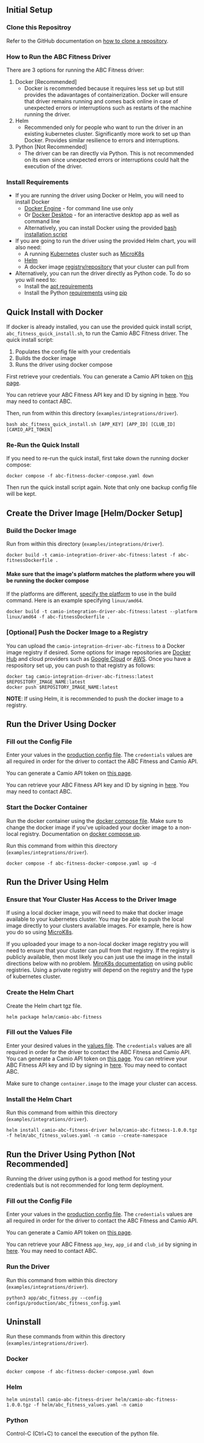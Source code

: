## Initial Setup 

### Clone this Repositroy

Refer to the GitHub documentation on [how to clone a repository](https://docs.github.com/en/repositories/creating-and-managing-repositories/cloning-a-repository).

### How to Run the ABC Fitness Driver

There are 3 options for running the ABC Fitness driver:

1) Docker [Recommended]
   - Docker is recommended because it requires less set up but still provides the adavantages of containerization. Docker 
   will ensure that driver remains running and comes back online in case of unexpected errors or interruptions such as 
   restarts of the machine running the driver.
2) Helm
   - Recommended only for people who want to run the driver in an existing kubernetes cluster. Significantly more work 
   to set up than Docker. Provides similar resilience to errors and interruptions.
3) Python [Not Recommended]
   - The driver can be ran directly via Python. This is not recommended on its own since unexpected errors or 
   interruptions could halt the execution of the driver.

### Install Requirements

- If you are running the driver using Docker or Helm, you will need to install Docker
   - [Docker Engine](https://docs.docker.com/engine/install/ubuntu/) - for command line use only
   - Or [Docker Desktop](https://docs.docker.com/get-docker/) - for an interactive desktop app as well as command line
   - Alternatively, you can install Docker using the provided [bash installation script](./install_docker.sh) 
- If you are going to run the driver using the provided Helm chart, you will also need:
   - A running [Kubernetes](https://kubernetes.io/docs/setup/) cluster such as [MicroK8s](https://microk8s.io/docs/getting-started)
   - [Helm](https://helm.sh/docs/intro/install/)
   - A docker image [registry/repository](https://docs.docker.com/guides/docker-concepts/the-basics/what-is-a-registry/)
   that your cluster can pull from
- Alternatively, you can run the driver directly as Python code. To do so you will need to:
   - Install the [apt requirements](./apt_requirements.txt)
   - Install the Python [requirements](./requirements.txt) using [pip](https://packaging.python.org/en/latest/tutorials/installing-packages/#ensure-you-can-run-pip-from-the-command-line)

## Quick Install with Docker

If docker is already installed, you can use the provided quick install script, `abc_fitness_quick_install.sh`, to run
the Camio ABC Fitness driver. The quick install script:

1. Populates the config file with your credentials
2. Builds the docker image
3. Runs the driver using docker compose

First retrieve your credentials. You can generate a Camio API token on [this page](https://camio.com/settings/integrations).

You can retrieve your ABC Fitness API key and ID by signing in [here](https://abcfinancial.3scale.net/docs). You may
need to contact ABC.

Then, run from within this directory (`examples/integrations/driver`).

```
bash abc_fitness_quick_install.sh [APP_KEY] [APP_ID] [CLUB_ID] [CAMIO_API_TOKEN]
```

### Re-Run the Quick Install

If you need to re-run the quick install, first take down the running docker compose:

```
docker compose -f abc-fitness-docker-compose.yaml down
```

Then run the quick install script again. Note that only one backup config file will be kept.

## Create the Driver Image [Helm/Docker Setup]

### Build the Docker Image

Run from within this directory (`examples/integrations/driver`).

```
docker build -t camio-integration-driver-abc-fitness:latest -f abc-fitnessDockerfile .
```

#### Make sure that the image's platform matches the platform where you will be running the docker compose

If the platforms are different, [specify the platform](https://docs.docker.com/reference/cli/docker/buildx/build/#platform) 
to use in the build command. Here is an example specifying `linux/amd64`.

```
docker build -t camio-integration-driver-abc-fitness:latest --platform linux/amd64 -f abc-fitnessDockerfile .
```

### [Optional] Push the Docker Image to a Registry

You can upload the `camio-integration-driver-abc-fitness` to a Docker image registry if desired. Some options for image
repositories are [Docker Hub](https://docs.docker.com/docker-hub/repos/create/) and cloud providers such as 
[Google Cloud](https://cloud.google.com/artifact-registry) or [AWS](https://aws.amazon.com/ecr/). Once you have a 
respository set up, you can push to that registry as follows:

```
docker tag camio-integration-driver-abc-fitness:latest $REPOSITORY_IMAGE_NAME:latest
docker push $REPOSITORY_IMAGE_NAME:latest
```

**NOTE**: If using Helm, it is recommended to push the docker image to a registry.

## Run the Driver Using Docker

### Fill out the Config File

Enter your values in the [production config file](./configs/production/abc_fitness_config.yaml). The `credentials` values
are all required in order for the driver to contact the ABC Fitness and Camio API.

You can generate a Camio API token on [this page](https://camio.com/settings/integrations).

You can retrieve your ABC Fitness API key and ID by signing in [here](https://abcfinancial.3scale.net/docs). You may
need to contact ABC.

### Start the Docker Container

Run the docker container using the [docker compose file](./abc-fitness-docker-compose.yaml). Make sure to change the 
docker image if you've uploaded your docker image to a non-local registry. Documentation on [docker compose up](https://docs.docker.com/reference/cli/docker/compose/up/).

Run this command from within this directory (`examples/integrations/driver`).

```
docker compose -f abc-fitness-docker-compose.yaml up -d
```

## Run the Driver Using Helm

### Ensure that Your Cluster Has Access to the Driver Image

If using a local docker image, you will need to make that docker image available to your kubernetes cluster. You may
be able to push the local image directly to your clusters available images. For example, here is how you do so using 
[MicroK8s](https://microk8s.io/docs/registry-images#working-with-locally-built-images-without-a-registry).

If you uploaded your image to a non-local docker image registry you will need to ensure that your cluster can pull
from that registry. If the registry is publicly available, then most likely you can just use the image in the install 
directions below with no problem. [MiroK8s documentation](https://microk8s.io/docs/registry-public) on using public 
registries. Using a private registry will depend on the registry and the type of kubernetes cluster.


### Create the Helm Chart

Create the Helm chart tgz file.

```
helm package helm/camio-abc-fitness
```

### Fill out the Values File

Enter your desired values in the [values file](./helm/abc_fitness_values.yaml). The `credentials` values
are all required in order for the driver to contact the ABC Fitness and Camio API. You can generate a Camio API token on 
[this page](https://camio.com/settings/integrations). You can retrieve your ABC Fitness API 
key and ID by signing in [here](https://abcfinancial.3scale.net/docs). You may need to contact ABC.

Make sure to change `container.image` to the image your cluster can access.

### Install the Helm Chart

Run this command from within this directory (`examples/integrations/driver`).

```
helm install camio-abc-fitness-driver helm/camio-abc-fitness-1.0.0.tgz -f helm/abc_fitness_values.yaml -n camio --create-namespace
```

## Run the Driver Using Python [Not Recommended]

Running the driver using python is a good method for testing your credentials but is not recommended for long term
deployment.

### Fill out the Config File

Enter your values in the [production config file](./configs/production/abc_fitness_config.yaml). The `credentials` values
are all required in order for the driver to contact the ABC Fitness and Camio API.

You can generate a Camio API token on [this page](https://camio.com/settings/integrations).

You can retrieve your ABC Fitness `app_key`, `app_id` and `club_id` by signing in [here](https://abcfinancial.3scale.net/docs). You may
need to contact ABC.

### Run the Driver

Run this command from within this directory (`examples/integrations/driver`).

```
python3 app/abc_fitness.py --config configs/production/abc_fitness_config.yaml
```

## Uninstall

Run these commands from within this directory (`examples/integrations/driver`).

### Docker

```
docker compose -f abc-fitness-docker-compose.yaml down
```

### Helm 

```
helm uninstall camio-abc-fitness-driver helm/camio-abc-fitness-1.0.0.tgz -f helm/abc_fitness_values.yaml -n camio
```

### Python

Control-C (Ctrl+C) to cancel the execution of the python file.